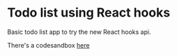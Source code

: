 # Todo list using React hooks 

Basic todo list app to try the new React hooks api. 

There's a codesandbox [here](https://codesandbox.io/s/todos-using-react-hooks-hefn4)